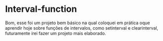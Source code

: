 # Interval-function
Bom, esse foi um projeto bem básico na qual coloquei em prática oque aprendir hoje sobre funções de intervalos, como setinterval e clearinterval, futuramente irei fazer um projeto mais elaborado.
